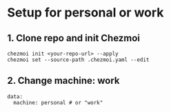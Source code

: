 # Setup for personal or work

## 1. Clone repo and init Chezmoi
```
chezmoi init <your-repo-url> --apply
chezmoi set --source-path .chezmoi.yaml --edit
```

## 2. Change machine: work
````
data:
  machine: personal # or "work"
````
